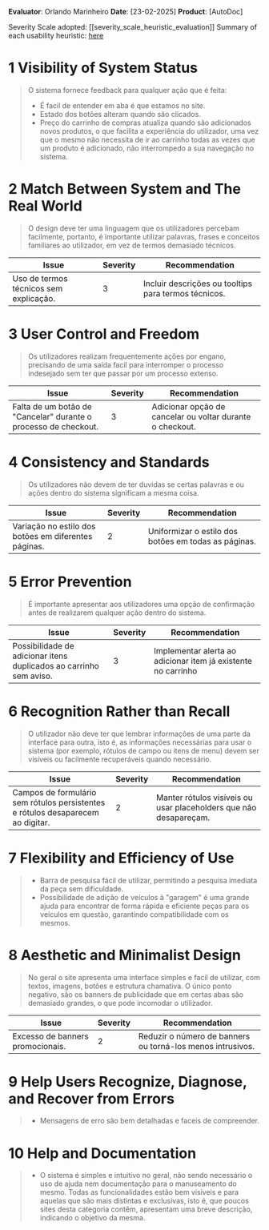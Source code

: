 <!-- This Heuristic Evaluation Workbook replicates the one proposed by the 
Nielsen Norman Group available at: https://media.nngroup.com/media/articles/attachments/Heuristic_Evaluation_Workbook_-_Nielsen_Norman_Group.pdf
-->

**Evaluator**: Orlando Marinheiro
**Date**: [23-02-2025]
**Product**: [AutoDoc]


Severity Scale adopted: [[severity_scale_heuristic_evaluation]]
Summary of each usability heuristic: [here](https://media.nngroup.com/media/articles/attachments/Heuristic_Summary1-compressed.pdf)

# 1 Visibility of System Status
> O sistema fornece feedback para qualquer ação que é feita:
> - É facil de entender em aba é que estamos no site.
>- Estado dos botões alteram quando são clicados.
> - Preço do carrinho de compras atualiza quando são adicionados novos produtos, o que facilita a experiência do utilizador, uma vez que o mesmo não necessita de ir ao carrinho todas as vezes que um produto é adicionado, não interrompedo a sua navegação no sistema.


# 2 Match Between System and The Real World
>	O design deve ter uma linguagem que os utilizadores percebam facilmente, portanto, é importante utilizar palavras, frases e conceitos familiares ao utilizador, em vez de termos demasiado técnicos.

| **Issue**       | **Severity** | Recommendation |
| --------------- | ------------ | -------------- |
| Uso de termos técnicos sem explicação. | 3            |Incluir descrições ou tooltips para termos técnicos.|


# 3 User Control and Freedom
> Os utilizadores realizam frequentemente ações por engano, precisando de uma saída facil para interromper o processo indesejado sem ter que passar por um processo extenso.

| **Issue**       | **Severity** | Recommendation |
| --------------- | ------------ | -------------- |
|Falta de um botão de "Cancelar" durante o processo de checkout. | 3            | Adicionar opção de cancelar ou voltar durante o checkout. |


# 4 Consistency and Standards
> Os utilizadores não devem de ter duvidas se certas palavras e ou ações dentro do sistema significam a mesma coisa.


| **Issue**       | **Severity** | Recommendation |
| --------------- | ------------ | -------------- |
|Variação no estilo dos botões em diferentes páginas.| 2            |Uniformizar o estilo dos botões em todas as páginas.|

# 5 Error Prevention
> É importante apresentar aos utilizadores uma opção de confirmação antes de realizarem qualquer ação dentro do sistema.

| **Issue**       | **Severity** | Recommendation |
| --------------- | ------------ | -------------- |
| Possibilidade de adicionar itens duplicados ao carrinho sem aviso. | 3            |Implementar alerta ao adicionar item já existente no carrinho|

# 6 Recognition Rather than Recall
> O utilizador não deve ter que lembrar informações de uma parte da interface para outra, isto é, as informações necessárias para usar o sistema (por exemplo, rótulos de campo ou itens de menu) devem ser visíveis ou facilmente recuperáveis quando necessário.

| **Issue**       | **Severity** | Recommendation |
| --------------- | ------------ | -------------- |
|Campos de formulário sem rótulos persistentes e rótulos desaparecem ao digitar.| 2           | Manter rótulos visíveis ou usar placeholders que não desapareçam. |

# 7 Flexibility and Efficiency of Use
> - Barra de pesquisa fácil de utilizar, permitindo a pesquisa imediata da peça sem dificuldade.
> - Possibilidade de adição de veículos à "garagem" é uma grande ajuda para encontrar de forma rápida e eficiente peças para os veículos em questão, garantindo compatibilidade com os mesmos.

# 8 Aesthetic and Minimalist Design
>	No geral o site apresenta uma interface simples e facil de utilizar, com textos, imagens, botões e estrutura chamativa. O único ponto negativo, são os banners de publicidade que em certas abas são demasiado grandes, o que pode incomodar o utilizador.

| **Issue**       | **Severity** | Recommendation |
| --------------- | ------------ | -------------- |
| Excesso de banners promocionais. | 2            | Reduzir o número de banners ou torná-los menos intrusivos. |

# 9 Help Users Recognize, Diagnose, and Recover from Errors
> - Mensagens de erro são bem detalhadas e faceis de compreender.


# 10 Help and Documentation
>- O sistema é simples e intuitivo no geral, não sendo necessário o uso de ajuda nem documentação para o manuseamento do mesmo. Todas as funcionalidades estão bem visiveis e para aquelas que são mais distintas e exclusivas, isto é, que poucos sites desta categoria contêm, apresentam uma breve descrição, indicando o objetivo da mesma.
